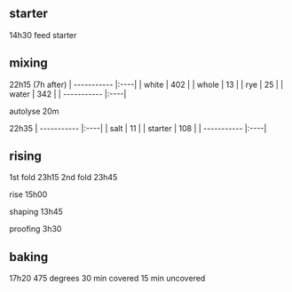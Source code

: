 ## starter
14h30 feed starter

## mixing
22h15 (7h after)
| ----------- |:----|
| white       | 402 |
| whole       | 13  |
| rye         | 25  |
| water       | 342 |
| ----------- |:----|

autolyse 20m

22h35
| ----------- |:----|
| salt        | 11  |
| starter     | 108 |
| ----------- |:----|

## rising
1st fold 23h15
2nd fold 23h45

rise 15h00

shaping 13h45

proofing 3h30

## baking
17h20
475 degrees
30 min covered
15 min uncovered

